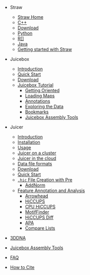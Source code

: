 - Straw
  * [Straw Home](straw.wiki/Home.md)
  * [C++](straw.wiki/CPP.md)
  * [Download](straw.wiki/Download.md)
  * [Python](straw.wiki/Python.md)
  * [R[]](straw.wiki/R.md)
  * [Java](straw.wiki/Java.md)
  * [Getting started with Straw](straw.wiki/straw_README.md)

- Juicebox
  * [Introduction](juicebox.wiki/Juicebox_intro)
  * [Quick Start](juicebox.wiki/Juicebox_quickstart)
  * [Download](juicebox.wiki/Download)
  * [Juicebox Tutorial](juicebox.wiki/Visualization)
    * [Getting Oriented](juicebox.wiki/Visualization#getting-oriented)  
    * [Loading Maps](juicebox.wiki/Loading-Maps-(the-File-menu))
    * [Annotations](juicebox.wiki/Loading-Annotations-(Annotations-menu))
    * [Exploring the Data](juicebox.wiki/Exploring-the-Data)
    * [Bookmarks](juicebox.wiki/Bookmarks)
    * [Juicebox Assembly Tools](juicebox.wiki/Juicebox-Assembly-Tools)

- Juicer
  * [Introduction](juicer.wiki/Home)
  * [Installation](juicer.wiki/Installation)
  * [Usage](juicer.wiki/Usage)
  * [Juicer on a cluster](juicer.wiki/Running-Juicer-on-a-cluster)
  * [Juicer in the cloud](juicer.wiki/Running-Juicer-on-Amazon-Web-Services)
  * [Data file formats](juicer.wiki/Data)
  * [Download](juicer.wiki/Download)
  * [Quick Start](juicer.wiki/Juicer-Tools-Quick-Start)
  * [`.hic` File Creation with Pre](hictools.wiki/Pre)
    * [AddNorm](hictools.wiki/AddNorm) 
  * [Feature Annotation and Analysis](juicer.wiki/Feature-Annotation)
    * [Arrowhead](juicer.tools.wiki/Arrowhead)
    * [HiCCUPS](juicer.tools.wiki/HiCCUPS)
    * [CPU HiCCUPS](juicer.tools.wiki/CPU-HiCCUPS)
    * [MotifFinder](juicer.tools.wiki/MotifFinder)
    * [HiCCUPS Diff](juicer.tools.wiki/HiCCUPSDiff)
    * [APA](juicer.tools.wiki/APA)
    * [Compare Lists](juicer.tools.wiki/Compare-Lists)


- [3DDNA](https://www.dnazoo.org/methods)
- [Juicebox Assembly Tools](https://github.com/aidenlab/Juicebox/wiki/Download)

- [FAQ](FAQ.md)
- [How to Cite](Citing.md)
